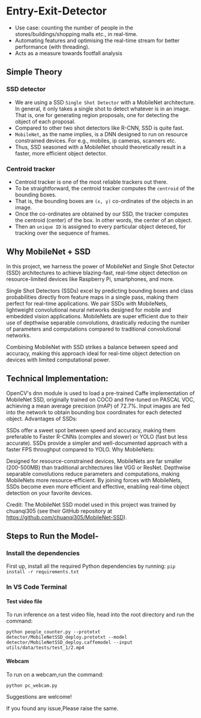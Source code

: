 # Entry-Exit-Detector

- Use case: counting the number of people in the stores/buildings/shopping malls etc., in real-time.
- Automating features and optimising the real-time stream for better performance (with threading).
- Acts as a measure towards footfall analysis

## Simple Theory

### SSD detector
- We are using a SSD ```Single Shot Detector``` with a MobileNet architecture. In general, it only takes a single shot to detect whatever is in an image. That is, one for generating region proposals, one for detecting the object of each proposal. 
- Compared to other two shot detectors like R-CNN, SSD is quite fast.
- ```MobileNet```, as the name implies, is a DNN designed to run on resource constrained devices. For e.g., mobiles, ip cameras, scanners etc.
- Thus, SSD seasoned with a MobileNet should theoretically result in a faster, more efficient object detector.

### Centroid tracker
- Centroid tracker is one of the most reliable trackers out there.
- To be straightforward, the centroid tracker computes the ```centroid``` of the bounding boxes.
- That is, the bounding boxes are ```(x, y)``` co-ordinates of the objects in an image. 
- Once the co-ordinates are obtained by our SSD, the tracker computes the centroid (center) of the box. In other words, the center of an object.
- Then an ```unique ID``` is assigned to every particular object deteced, for tracking over the sequence of frames.

## Why MobileNet + SSD
In this project, we harness the power of MobileNet and Single Shot Detector (SSD) architectures to achieve blazing-fast, real-time object detection on resource-limited devices like Raspberry Pi, smartphones, and more.

Single Shot Detectors (SSDs) excel by predicting bounding boxes and class probabilities directly from feature maps in a single pass, making them perfect for real-time applications. We pair SSDs with MobileNets, lightweight convolutional neural networks designed for mobile and embedded vision applications. MobileNets are super efficient due to their use of depthwise separable convolutions, drastically reducing the number of parameters and computations compared to traditional convolutional networks.

Combining MobileNet with SSD strikes a balance between speed and accuracy, making this approach ideal for real-time object detection on devices with limited computational power.

## Technical Implementation:

OpenCV's dnn module is used to load a pre-trained Caffe implementation of MobileNet SSD, originally trained on COCO and fine-tuned on PASCAL VOC, achieving a mean average precision (mAP) of 72.7%.
Input images are fed into the network to obtain bounding box coordinates for each detected object.
Advantages of SSDs:

SSDs offer a sweet spot between speed and accuracy, making them preferable to Faster R-CNNs (complex and slower) or YOLO (fast but less accurate).
SSDs provide a simpler and well-documented approach with a faster FPS throughput compared to YOLO.
Why MobileNets:

Designed for resource-constrained devices, MobileNets are far smaller (200-500MB) than traditional architectures like VGG or ResNet.
Depthwise separable convolutions reduce parameters and computations, making MobileNets more resource-efficient.
By joining forces with MobileNets, SSDs become even more efficient and effective, enabling real-time object detection on your favorite devices.

Credit: The MobileNet SSD model used in this project was trained by chuanqi305 (see their GitHub repository at https://github.com/chuanqi305/MobileNet-SSD).

## Steps to Run the Model-

### Install the dependencies
First up, install all the required Python dependencies by running: ```
pip install -r requirements.txt ```

### In VS Code Terminal

#### Test video file
To run inference on a test video file, head into the root directory and run the command: 
```
python people_counter.py --prototxt detector/MobileNetSSD_deploy.prototxt --model detector/MobileNetSSD_deploy.caffemodel --input utils/data/tests/test_1/2.mp4
```

#### Webcam
To run on a webcam,run the command:

```
python pc_webcam.py
```



Suggestions are welcome!

If you found any issue,Please raise the same.
